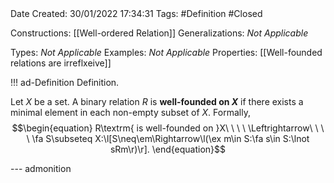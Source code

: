 <br />
<br />

Date Created: 30/01/2022 17:34:31
Tags: #Definition #Closed 

Constructions: [[Well-ordered Relation]]
Generalizations: _Not Applicable_

Types: _Not Applicable_
Examples: _Not Applicable_
Properties: [[Well-founded relations are irreflxeive]]

!!! ad-Definition Definition.

Let $X$ be a set. A binary relation $R$ is **well-founded on $X$** if there exists a minimal element in each non-empty subset of $X$. Formally,
$$\begin{equation}
    R\textrm{ is well-founded on }X\ \ \ \ \Leftrightarrow\ \ \ \ \fa S\subseteq X:\l[S\neq\em\Rightarrow\l(\ex m\in S:\fa s\in S:\lnot sRm\r)\r].
\end{equation}$$

--- admonition

